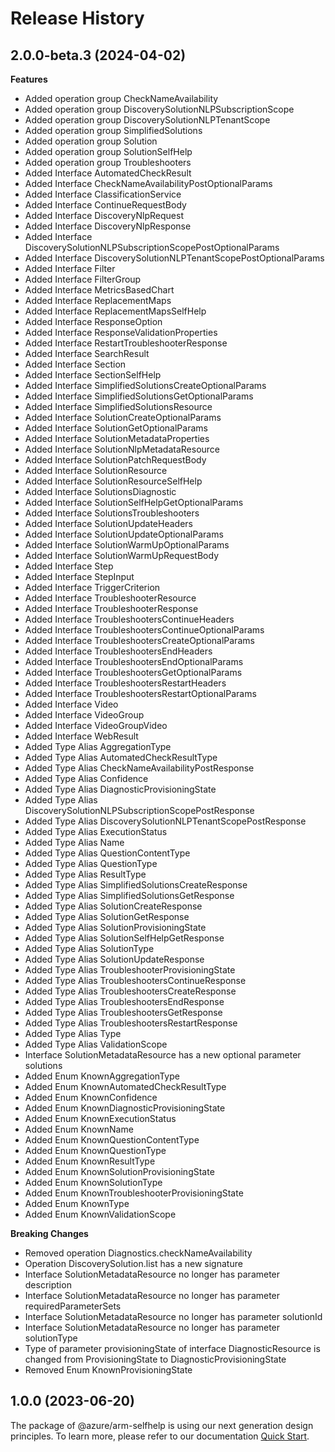 # Release History
    
## 2.0.0-beta.3 (2024-04-02)
    
**Features**

  - Added operation group CheckNameAvailability
  - Added operation group DiscoverySolutionNLPSubscriptionScope
  - Added operation group DiscoverySolutionNLPTenantScope
  - Added operation group SimplifiedSolutions
  - Added operation group Solution
  - Added operation group SolutionSelfHelp
  - Added operation group Troubleshooters
  - Added Interface AutomatedCheckResult
  - Added Interface CheckNameAvailabilityPostOptionalParams
  - Added Interface ClassificationService
  - Added Interface ContinueRequestBody
  - Added Interface DiscoveryNlpRequest
  - Added Interface DiscoveryNlpResponse
  - Added Interface DiscoverySolutionNLPSubscriptionScopePostOptionalParams
  - Added Interface DiscoverySolutionNLPTenantScopePostOptionalParams
  - Added Interface Filter
  - Added Interface FilterGroup
  - Added Interface MetricsBasedChart
  - Added Interface ReplacementMaps
  - Added Interface ReplacementMapsSelfHelp
  - Added Interface ResponseOption
  - Added Interface ResponseValidationProperties
  - Added Interface RestartTroubleshooterResponse
  - Added Interface SearchResult
  - Added Interface Section
  - Added Interface SectionSelfHelp
  - Added Interface SimplifiedSolutionsCreateOptionalParams
  - Added Interface SimplifiedSolutionsGetOptionalParams
  - Added Interface SimplifiedSolutionsResource
  - Added Interface SolutionCreateOptionalParams
  - Added Interface SolutionGetOptionalParams
  - Added Interface SolutionMetadataProperties
  - Added Interface SolutionNlpMetadataResource
  - Added Interface SolutionPatchRequestBody
  - Added Interface SolutionResource
  - Added Interface SolutionResourceSelfHelp
  - Added Interface SolutionsDiagnostic
  - Added Interface SolutionSelfHelpGetOptionalParams
  - Added Interface SolutionsTroubleshooters
  - Added Interface SolutionUpdateHeaders
  - Added Interface SolutionUpdateOptionalParams
  - Added Interface SolutionWarmUpOptionalParams
  - Added Interface SolutionWarmUpRequestBody
  - Added Interface Step
  - Added Interface StepInput
  - Added Interface TriggerCriterion
  - Added Interface TroubleshooterResource
  - Added Interface TroubleshooterResponse
  - Added Interface TroubleshootersContinueHeaders
  - Added Interface TroubleshootersContinueOptionalParams
  - Added Interface TroubleshootersCreateOptionalParams
  - Added Interface TroubleshootersEndHeaders
  - Added Interface TroubleshootersEndOptionalParams
  - Added Interface TroubleshootersGetOptionalParams
  - Added Interface TroubleshootersRestartHeaders
  - Added Interface TroubleshootersRestartOptionalParams
  - Added Interface Video
  - Added Interface VideoGroup
  - Added Interface VideoGroupVideo
  - Added Interface WebResult
  - Added Type Alias AggregationType
  - Added Type Alias AutomatedCheckResultType
  - Added Type Alias CheckNameAvailabilityPostResponse
  - Added Type Alias Confidence
  - Added Type Alias DiagnosticProvisioningState
  - Added Type Alias DiscoverySolutionNLPSubscriptionScopePostResponse
  - Added Type Alias DiscoverySolutionNLPTenantScopePostResponse
  - Added Type Alias ExecutionStatus
  - Added Type Alias Name
  - Added Type Alias QuestionContentType
  - Added Type Alias QuestionType
  - Added Type Alias ResultType
  - Added Type Alias SimplifiedSolutionsCreateResponse
  - Added Type Alias SimplifiedSolutionsGetResponse
  - Added Type Alias SolutionCreateResponse
  - Added Type Alias SolutionGetResponse
  - Added Type Alias SolutionProvisioningState
  - Added Type Alias SolutionSelfHelpGetResponse
  - Added Type Alias SolutionType
  - Added Type Alias SolutionUpdateResponse
  - Added Type Alias TroubleshooterProvisioningState
  - Added Type Alias TroubleshootersContinueResponse
  - Added Type Alias TroubleshootersCreateResponse
  - Added Type Alias TroubleshootersEndResponse
  - Added Type Alias TroubleshootersGetResponse
  - Added Type Alias TroubleshootersRestartResponse
  - Added Type Alias Type
  - Added Type Alias ValidationScope
  - Interface SolutionMetadataResource has a new optional parameter solutions
  - Added Enum KnownAggregationType
  - Added Enum KnownAutomatedCheckResultType
  - Added Enum KnownConfidence
  - Added Enum KnownDiagnosticProvisioningState
  - Added Enum KnownExecutionStatus
  - Added Enum KnownName
  - Added Enum KnownQuestionContentType
  - Added Enum KnownQuestionType
  - Added Enum KnownResultType
  - Added Enum KnownSolutionProvisioningState
  - Added Enum KnownSolutionType
  - Added Enum KnownTroubleshooterProvisioningState
  - Added Enum KnownType
  - Added Enum KnownValidationScope

**Breaking Changes**

  - Removed operation Diagnostics.checkNameAvailability
  - Operation DiscoverySolution.list has a new signature
  - Interface SolutionMetadataResource no longer has parameter description
  - Interface SolutionMetadataResource no longer has parameter requiredParameterSets
  - Interface SolutionMetadataResource no longer has parameter solutionId
  - Interface SolutionMetadataResource no longer has parameter solutionType
  - Type of parameter provisioningState of interface DiagnosticResource is changed from ProvisioningState to DiagnosticProvisioningState
  - Removed Enum KnownProvisioningState
    
    
## 1.0.0 (2023-06-20)

The package of @azure/arm-selfhelp is using our next generation design principles. To learn more, please refer to our documentation [Quick Start](https://aka.ms/js-track2-quickstart).
